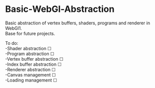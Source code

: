 # Basic-WebGl-Abstraction

Basic abstraction of vertex buffers, shaders, programs and renderer in WebGl1.  
Base for future projects.

To do:  
-Shader abstraction ☐  
-Program abstraction ☐  
-Vertex buffer abstraction ☐  
-Index buffer abstraction ☐  
-Renderer abstraction ☐    
-Canvas management ☐  
-Loading management ☐    
